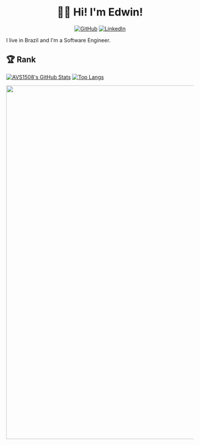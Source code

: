 <h1 align="center">👨‍💻 Hi! I'm Edwin! </h1>

<p align="center">
 <a href="https://github.com/edcamargo/"><img alt="GitHub" src="https://img.shields.io/badge/GitHub-edcamargo-green?logo=github"></a>
 <a href="https://www.linkedin.com/in/edwin-camargo/"><img alt="LinkedIn" src="https://img.shields.io/badge/edwin-camargo/?logo=linkedin"></a>
</p>

I live in Brazil and I'm a Software Engineer.

<h2> 🏆 Rank </h2>

[![AVS1508's GitHub Stats](https://github-readme-stats.vercel.app/api/?username=edcamargo&show_icons=true&count_private=true&include_all_commits=true&hide_border=true)](https://github.com/edcamargo)
[![Top Langs](https://github-readme-stats.vercel.app/api/top-langs/?username=edcamargo&layout=compact&hide_border=true)](https://github.com/edcamargo)


<img width=950 src="https://github-profile-trophy.vercel.app/?username=edcamargo&margin-w=20 (https://github.com/ryo-ma/github-profile-trophy)">

